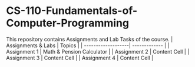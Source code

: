 # CS-110-Fundamentals-of-Computer-Programming
This repository contains Assignments and Lab Tasks of the course.
| Assignments & Labs | Topics |
| -------------------| ------------- |
| Assignment 1  | Math & Pension Calculator  |
| Assignment 2  | Content Cell  |
| Assignment 3  | Content Cell  |
| Assignment 4  | Content Cell  |
